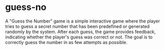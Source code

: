 # guess-no
A "Guess the Number" game is a simple interactive game where the player tries to guess a secret number that has been predefined or generated randomly by the system. After each guess, the game provides feedback, indicating whether the player's guess was correct or not. The goal is to correctly guess the number in as few attempts as possible.

